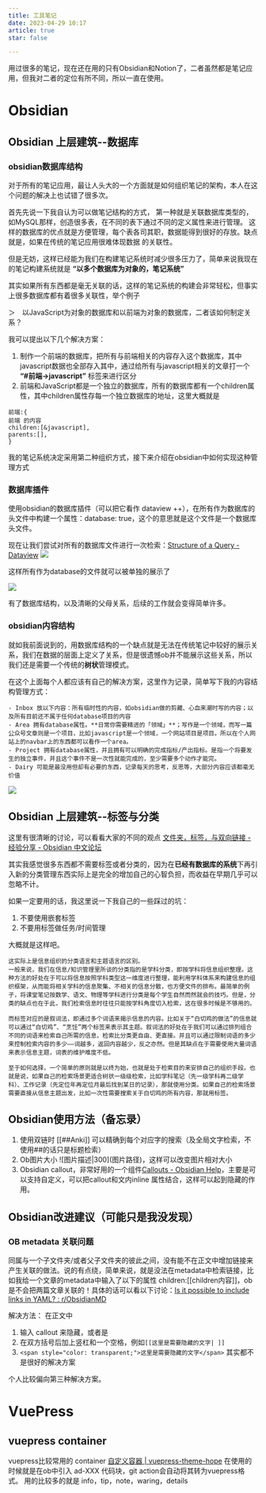 ```yaml
---
title: 工具笔记
date: 2023-04-29 10:17
article: true
star: false

---
```


用过很多的笔记，现在还在用的只有Obsidian和Notion了，二者虽然都是笔记应用，但我对二者的定位有所不同，所以一直在使用。

# Obsidian
## Obsidian 上层建筑--数据库
### obsidian数据库结构
对于所有的笔记应用，最让人头大的一个方面就是如何组织笔记的架构，本人在这个问题的解决上也试错了很多次。

首先先说一下我自认为可以做笔记结构的方式，
第一种就是关联数据库类型的，如MySQL那样，创造很多表，在不同的表下通过不同的定义属性来进行管理。
这样的数据库的优点就是方便管理，每个表各司其职，数据能得到很好的存放。缺点就是，如果在传统的笔记应用很难体现数据 的关联性。

但是无妨，这样已经能为我们在构建笔记系统时减少很多压力了，简单来说我现在的笔记构建系统就是 **“以多个数据库为对象的，笔记系统”** 

其实如果所有东西都是毫无关联的话，这样的笔记系统的构建会非常轻松，但事实上很多数据库都有着很多关联性，举个例子

＞　以JavaScript为对象的数据库和以前端为对象的数据库，二者该如何制定关系？

我可以提出以下几个解决方案：
1. 制作一个前端的数据库，把所有与前端相关的内容存入这个数据库，其中javascript数据也全部存入其中，通过给所有与javascript相关的文章打一个 **“\#前端->javascript”**  标签来进行区分
2. 前端和JavaScript都是一个独立的数据库，所有的数据库都有一个children属性，其中children属性存每一个独立数据库的地址，这里大概就是
  ```
  前端:{
  前端 的内容
  children:[&javascript],
  parents:[],
  }
  ```

我的笔记系统决定采用第二种组织方式，接下来介绍在obsidian中如何实现这种管理方式

###  数据库插件
使用obsidian的数据库插件（可以把它看作 dataview ++），在所有作为数据库的头文件中构建一个属性：database: true，这个的意思就是这个文件是一个数据库头文件。

现在让我们尝试对所有的数据库文件进行一次检索：[Structure of a Query - Dataview](https://blacksmithgu.github.io/obsidian-dataview/queries/structure/)
![](http://oss.naglfar28.com/naglfar28/202304291059540.png)

这样所有作为database的文件就可以被单独的展示了

![](http://oss.naglfar28.com/naglfar28/202304291102796.png)

有了数据库结构，以及清晰的父母关系，后续的工作就会变得简单许多。

### obsidian内容结构
就如我前面说到的，用数据库结构的一个缺点就是无法在传统笔记中较好的展示关系，我们在数据的层面上定义了关系，但是很遗憾ob并不能展示这些关系，所以我们还是需要一个传统的**树状**管理模式。

在这个上面每个人都应该有自己的解决方案，这里作为记录，简单写下我的内容结构管理方式：

```ad-info test
- Inbox 放以下内容：所有临时性的内容，如obsidian做的剪藏、心血来潮时写的内容；以及所有目前还不属于任何database项目的内容
- Area 拥有database属性。**日常你需要精进的「领域」**；写作是一个领域，而写一篇公众号文章则是一个项目，比如javascript是一个领域，一个网站项目是项目。所以在个人网站上的navbar上的东西都可以看作一个area。
- Project 拥有database属性，并且拥有可以明确的完成指标/产出指标。是指一个将要发生的独立事件，并且这个事件不是一次性就能完成的，至少需要多个动作才能完。
- Dairy 可能是最没用但却有必要的东西，记录每天的思考，反思等，大部分内容应该都毫无价值
```

![](http://oss.naglfar28.com/naglfar28/202304291123941.png)


## Obsidian 上层建筑--标签与分类
这里有很清晰的讨论，可以看看大家的不同的观点
[文件夹，标签，与双向链接 - 经验分享 - Obsidian 中文论坛](https://forum-zh.obsidian.md/t/topic/10730/2?page=2)

其实我感觉很多东西都不需要标签或者分类的，因为在**已经有数据库的系统**下再引入新的分类管理东西实际上是完全的增加自己的心智负担，而收益在早期几乎可以忽略不计。

如果一定要用的话，我这里说一下我自己的一些踩过的坑：
1. 不要使用嵌套标签
2. 不要用标签做任务/时间管理　

大概就是这样吧。

```ad-tip\stest
这实际上是信息组织的分类语言和主题语言的区别。　
一般来说，我们在信息/知识管理里所谈的分类指的是学科分类，即按学科将信息组织整理。这种方法的好处在于可以将信息按照学科类型这一维度进行整理，能利用学科体系来构建信息的组织框架，从而能将相关学科的信息聚集、不相关的信息分散，也方便文件的排布。最简单的例子，将课堂笔记按数学、语文、物理等学科进行分类是每个学生自然而然就会的技巧。但是，分类的缺点也在于此，我们检索信息时往往只能按学科角度切入检索，这在很多时候是不够用的。

而标签对应的是叙词法，即通过多个词语来揭示信息的内容。比如关于“白切鸡的做法”的信息就可以通过“白切鸡”、“烹饪”两个标签来表示其主题。叙词法的好处在于我们可以通过排列组合不同的词语来检索自己所需的信息，检索比分类更自由、更直接。并且可以通过限制词语的多少来控制检索内容的多少——词越多，返回内容越少，反之亦然。但是其缺点在于需要使用大量词语来表示信息主题，词表的维护难度不低。

至于如何选择，一个简单的原则就是以终为始，也就是处于检索目的来安排自己的组织手段。也就是说，如果自己的检索场景更适合树状一级级检索，比如学科笔记（先一级学科再二级学科）、工作记录（先定位年再定位月最后找到某日的记录），那就使用分类。如果自己的检索场景需要直接从信息主题出发，比如一次性需要搜索关于白切鸡的所有内容，那就用标签。
```

## Obsidian使用方法（备忘录）
1. 使用双链时 \[\[##Anki]] 可以精确到每个对应字的搜索（及全局文字检索，不使用##的话只是标题检索）
2. Ob图片大小 !\[图片描述|300]\(图片路径)，这样可以改变图片相对大小
3. Obsidian callout，非常好用的一个组件[Callouts - Obsidian Help](https://help.obsidian.md/Editing+and+formatting/Callouts)，主要是可以支持自定义，可以把callout和文内inline 属性结合，这样可以起到隐藏的作用。
## Obsidian改进建议（可能只是我没发现）
### OB metadata 关联问题
同属与一个子文件夹/或者父子文件夹的彼此之间，没有能不在正文中增加链接来产生关联的做法。说的有点绕，简单来说，就是没法在metadata中检索链接，比如我给一个文章的metadata中输入了以下的属性 children:\[\[children内容]]，ob是不会把两篇文章关联的！具体的话可以看以下讨论：[Is it possible to include links in YAML? : r/ObsidianMD](https://www.reddit.com/r/ObsidianMD/comments/vcm11q/is_it_possible_to_include_links_in_yaml/)

解决方法： 在正文中
1. 输入 callout 来隐藏，或者是
2.  在双方括号后加上竖杠和一个空格，例如`[[这里是需要隐藏的文字| ]]`  
3. `<span style="color: transparent;">这里是需要隐藏的文字</span>`
其实都不是很好的解决方案

个人比较偏向第三种解决方案。

# VuePress
## vuepress container
vuepress比较常用的 container [自定义容器 | vuepress-theme-hope](https://theme-hope.vuejs.press/zh/guide/markdown/container.html#%E6%BC%94%E7%A4%BA)
在使用的时候就是在ob中引入 ad-XXX 代码块，git action会自动将其转为vuepress格式。
用的比较多的就是 info，tip，note，waring，details



